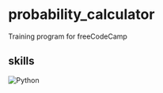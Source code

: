 # probability_calculator
Training program for freeCodeCamp
## skills
![Python](https://img.shields.io/badge/python-3670A0?style=for-the-badge&logo=python&logoColor=ffdd54)

